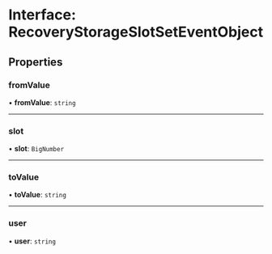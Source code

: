 # Interface: RecoveryStorageSlotSetEventObject

## Properties

### fromValue

• **fromValue**: `string`

___

### slot

• **slot**: `BigNumber`

___

### toValue

• **toValue**: `string`

___

### user

• **user**: `string`
